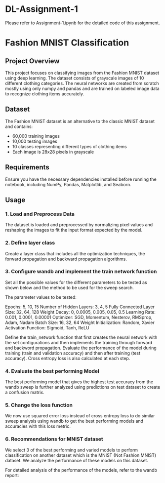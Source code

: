 # DL-Assignment-1

Please refer to Assignment-1.ipynb for the detailed code of this assignment.

# Fashion MNIST Classification

## Project Overview
This project focuses on classifying images from the Fashion MNIST dataset using deep learning. The dataset consists of grayscale images of 10 different clothing categories. The neural networks are created from scratch mostly using only numpy and pandas and are trained on labeled image data to recognize clothing items accurately.

## Dataset
The Fashion MNIST dataset is an alternative to the classic MNIST dataset and contains:
- 60,000 training images
- 10,000 testing images
- 10 classes representing different types of clothing items
- Each image is 28x28 pixels in grayscale

## Requirements
Ensure you have the necessary dependencies installed before running the notebook, including NumPy, Pandas, Matplotlib, and Seaborn.

## Usage
### 1. Load and Preprocess Data
The dataset is loaded and preprocessed by normalizing pixel values and reshaping the images to fit the input format expected by the model.

### 2. Define layer class
Create a layer class that includes all the optimization techniques, the forward propagation and backward propagation algorithms.

### 3. Configure wandb and implement the train network function
Set all the possible values for the different parameters to be tested as shown below and the method to be used for the sweep search. 

The parameter values to be tested:

Epochs: 5, 10, 15
Number of Hidden Layers: 3, 4, 5
Fully Connected Layer Size: 32, 64, 128
Weight Decay: 0, 0.0005, 0.005, 0.05, 0.5
Learning Rate: 0.001, 0.0001, 0.00001
Optimizer: SGD, Momentum, Nesterov, RMSprop, Adam, Nadam
Batch Size: 16, 32, 64
Weight Initialization: Random, Xavier
Activation Function: Sigmoid, Tanh, ReLU

Define the train_network function that first creates the neural network with the set configurations and then implements the training through forward and backword propagation. Evaluate the performance of the model during training (train and validation accuracy) and then after training (test accuracy). Cross entropy loss is also calculated at each step.

### 4. Evaluate the best performing Model
The best performing model that gives the highest test accuracy from the wandb sweep is further analyzed using predictions on test dataset to create a confusion matrix.

### 5. Change the loss function
We now use squared error loss instead of cross entropy loss to do similar sweep analysis using wandb to get the best performing models and accuracies with this loss metric.

### 6. Recommendations for MNIST dataset
We select 3 of the best performing and varied models to perform classification on another dataset which is the MNIST (Not Fashion MNIST) dataset. We analyze the performance of these models on this dataset.

For detailed analysis of the performance of the models, refer to the wandb report: 
